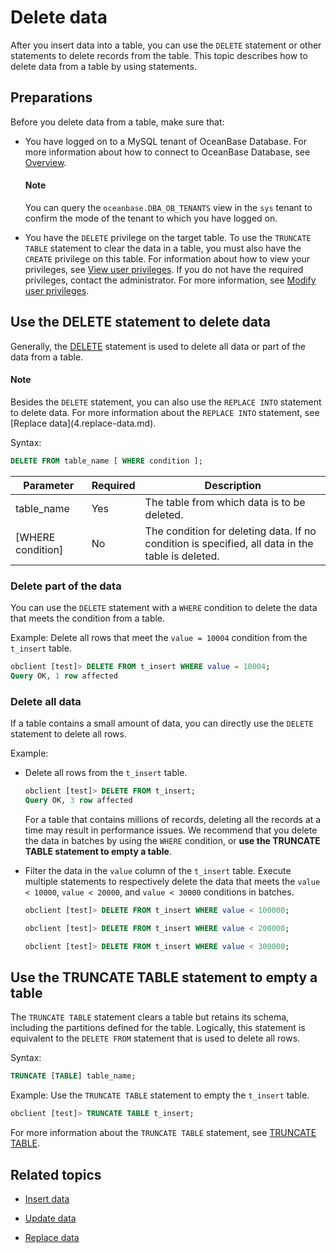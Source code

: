 # Delete data

After you insert data into a table, you can use the `DELETE` statement or other statements to delete records from the table. This topic describes how to delete data from a table by using statements. 

## Preparations

Before you delete data from a table, make sure that:

* You have logged on to a MySQL tenant of OceanBase Database. For more information about how to connect to OceanBase Database, see [Overview](../1.database-connection-with-client-of-mysql-mode/1.connection-methods-overview-of-mysql-mode.md). 

  <main id="notice" type='explain'>
   <h4>Note</h4>
   <p>You can query the <code>oceanbase.DBA_OB_TENANTS</code> view in the <code>sys</code> tenant to confirm the mode of the tenant to which you have logged on.</p>
  </main> 

* You have the `DELETE` privilege on the target table. To use the `TRUNCATE TABLE` statement to clear the data in a table, you must also have the `CREATE` privilege on this table. For information about how to view your privileges, see [View user privileges](../../../6.manage/5.security-and-permissions/3.access-control/2.user-and-permission/2.permission-of-mysql-mode/4.view-user-permissions-of-mysql-mode.md). If you do not have the required privileges, contact the administrator. For more information, see [Modify user privileges](../../../6.manage/5.security-and-permissions/3.access-control/2.user-and-permission/2.permission-of-mysql-mode/5.modify-user-permissions-of-mysql-mode.md). 

## Use the DELETE statement to delete data

Generally, the [DELETE](../../../7.reference/4.development-reference/1.sql-syntax/2.common-tenant-of-mysql-mode/6.sql-statement-of-mysql-mode/32.delete-of-mysql-mode.md) statement is used to delete all data or part of the data from a table. 

  <main id="notice" type='explain'>
   <h4>Note</h4>
   <p>Besides the <code>DELETE</code> statement, you can also use the <code>REPLACE INTO</code> statement to delete data. For more information about the <code>REPLACE INTO</code> statement, see [Replace data](4.replace-data.md).</p>
  </main> 

Syntax:

```sql
DELETE FROM table_name [ WHERE condition ];
```

| Parameter | Required | Description |
|-------------------------|---------|--------------------------------------------------------|
| table_name | Yes | The table from which data is to be deleted.  |
| [WHERE condition] | No | The condition for deleting data. If no condition is specified, all data in the table is deleted.  |

### Delete part of the data

You can use the `DELETE` statement with a `WHERE` condition to delete the data that meets the condition from a table. 

Example: Delete all rows that meet the `value = 10004` condition from the `t_insert` table.

```sql
obclient [test]> DELETE FROM t_insert WHERE value = 10004;
Query OK, 1 row affected
```

### Delete all data

If a table contains a small amount of data, you can directly use the `DELETE` statement to delete all rows. 

Example:

* Delete all rows from the `t_insert` table. 

   ```sql
   obclient [test]> DELETE FROM t_insert;
   Query OK, 3 row affected
   ```

   For a table that contains millions of records, deleting all the records at a time may result in performance issues. We recommend that you delete the data in batches by using the `WHERE` condition, or **use the TRUNCATE TABLE statement to empty a table**. 

* Filter the data in the `value` column of the `t_insert` table. Execute multiple statements to respectively delete the data that meets the `value < 10000`, `value < 20000`, and `value < 30000` conditions in batches. 

   ```sql
   obclient [test]> DELETE FROM t_insert WHERE value < 100000;

   obclient [test]> DELETE FROM t_insert WHERE value < 200000;

   obclient [test]> DELETE FROM t_insert WHERE value < 300000;
   ```

## Use the TRUNCATE TABLE statement to empty a table

The `TRUNCATE TABLE` statement clears a table but retains its schema, including the partitions defined for the table. Logically, this statement is equivalent to the `DELETE FROM` statement that is used to delete all rows. 

Syntax:

```sql
TRUNCATE [TABLE] table_name;
```

Example: Use the `TRUNCATE TABLE` statement to empty the `t_insert` table.

```sql
obclient [test]> TRUNCATE TABLE t_insert;
```

For more information about the `TRUNCATE TABLE` statement, see [TRUNCATE TABLE](../../../7.reference/4.development-reference/1.sql-syntax/2.common-tenant-of-mysql-mode/6.sql-statement-of-mysql-mode/89.truncate-table-of-mysql-mode.md). 

## Related topics

* [Insert data](1.insert-data.md)

* [Update data](2.update-data.md)

* [Replace data](4.replace-data.md)